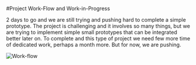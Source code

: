 #Project Work-Flow and Work-in-Progress

2 days to go and we are still trying and pushing hard to complete a simple prototype. The project is challenging and it involves so many things, but we are trying to implement simple small prototypes that can be integrated better later on. To complete and this type of project we need few more time of dedicated work, perhaps a month more. But for now, we are pushing. 


![Work-flow](../project_images/Work_progress.png?raw=true "Work-flow")
